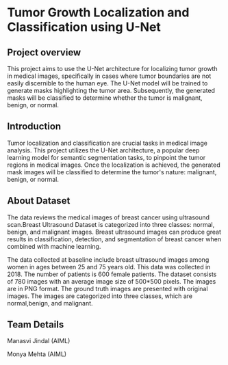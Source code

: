 # Tumor Growth Localization and Classification using U-Net

## Project overview

This project aims to use the U-Net architecture for localizing tumor growth in medical images, specifically in cases where tumor boundaries are not easily discernible to the human eye. The U-Net model will be trained
to generate masks highlighting the tumor area. Subsequently, the generated masks will be classified to determine whether the tumor is malignant, benign, or normal.

## Introduction

Tumor localization and classification are crucial tasks in medical image analysis. This project utilizes the U-Net architecture, a popular deep learning model for semantic segmentation tasks, to pinpoint the tumor 
regions in medical images. Once the localization is achieved, the generated mask images will be classified to determine the tumor's nature: malignant, benign, or normal.

## About Dataset

The data reviews the medical images of breast cancer using ultrasound scan.Breast Ultrasound Dataset is categorized into three classes: normal, benign, and malignant images. Breast ultrasound images can produce great results in classification, detection, and segmentation of breast cancer when combined with machine learning.

The data collected at baseline include breast ultrasound images among women in ages between 25 and 75 years old. This data was collected in 2018. The number of patients is 600 female patients. The dataset consists of 780 images with an average image size of 500*500 pixels. The images are in PNG format. The ground truth images are presented with original images. The images are categorized into three classes, which are normal,benign, and malignant.

## Team Details

Manasvi Jindal (AIML)

Monya Mehta (AIML)
